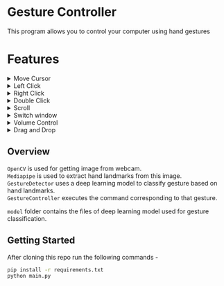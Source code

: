 # Gesture Controller

This program allows you to control your computer using hand gestures

# Features


<details>
<summary>Move Cursor</summary>
<video src='https://user-images.githubusercontent.com/40134444/152646039-e3917655-e7fc-4606-b438-d3aa4d269b36.mp4'/>
</details>

<details>
<summary>Left Click</summary>
<video src='https://user-images.githubusercontent.com/40134444/152646176-3ddee4dd-f387-4db2-915a-bdcff1baefae.mp4'/>
</details>

<details>
<summary>Right Click</summary>
<video src='https://user-images.githubusercontent.com/40134444/152646181-e239cadb-6134-4a81-bfb4-051736422336.mp4'/>
</details>

<details>
<summary>Double Click</summary>
<video src='https://user-images.githubusercontent.com/40134444/152646195-949c3680-d297-43c8-8838-2cfa8e0b9bd9.mp4'/>
</details>

<details>
<summary>Scroll</summary>
<video src='https://user-images.githubusercontent.com/40134444/152646511-f9238898-d665-46d1-8eba-c4fe48435259.mp4'/>
</details>

<details>
<summary>Switch window</summary>
<video src='https://user-images.githubusercontent.com/40134444/152646235-035dc75a-8957-4daa-8875-49ed9216a41d.mp4'/>
</details>

<details>
<summary>Volume Control</summary>
<video src='https://user-images.githubusercontent.com/40134444/152646248-96194e40-c8d4-4b13-a047-a5ad4c98e0b9.mp4'/>
</details>

<details>
<summary>Drag and Drop</summary>
<video src='https://user-images.githubusercontent.com/40134444/152646208-891d6872-6f8f-41e0-a57f-ea5b719b9b1e.mp4'/>
</details>


## Overview

`OpenCV` is used for getting image from webcam.  
`Mediapipe` is used to extract hand landmarks from this image.  
`GestureDetector` uses a deep learning model to classify gesture based on hand landmarks.  
`GestureController` executes the command corresponding to that gesture.

`model` folder contains the files of deep learning model used for gesture classification.  
 
## Getting Started

After cloning this repo run the following commands -

```bash
pip install -r requirements.txt
python main.py
```
